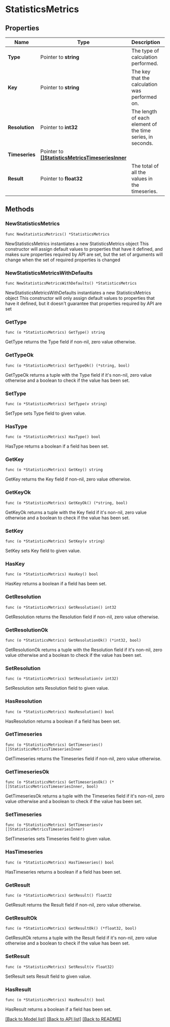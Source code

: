 # StatisticsMetrics

## Properties

Name | Type | Description | Notes
------------ | ------------- | ------------- | -------------
**Type** | Pointer to **string** | The type of calculation performed.  | [optional] 
**Key** | Pointer to **string** | The key that the calculation was performed on. | [optional] 
**Resolution** | Pointer to **int32** | The length of each element of the time series, in seconds. | [optional] 
**Timeseries** | Pointer to [**[]StatisticsMetricsTimeseriesInner**](StatisticsMetricsTimeseriesInner.md) |  | [optional] 
**Result** | Pointer to **float32** | The total of all the values in the timeseries. | [optional] 

## Methods

### NewStatisticsMetrics

`func NewStatisticsMetrics() *StatisticsMetrics`

NewStatisticsMetrics instantiates a new StatisticsMetrics object
This constructor will assign default values to properties that have it defined,
and makes sure properties required by API are set, but the set of arguments
will change when the set of required properties is changed

### NewStatisticsMetricsWithDefaults

`func NewStatisticsMetricsWithDefaults() *StatisticsMetrics`

NewStatisticsMetricsWithDefaults instantiates a new StatisticsMetrics object
This constructor will only assign default values to properties that have it defined,
but it doesn't guarantee that properties required by API are set

### GetType

`func (o *StatisticsMetrics) GetType() string`

GetType returns the Type field if non-nil, zero value otherwise.

### GetTypeOk

`func (o *StatisticsMetrics) GetTypeOk() (*string, bool)`

GetTypeOk returns a tuple with the Type field if it's non-nil, zero value otherwise
and a boolean to check if the value has been set.

### SetType

`func (o *StatisticsMetrics) SetType(v string)`

SetType sets Type field to given value.

### HasType

`func (o *StatisticsMetrics) HasType() bool`

HasType returns a boolean if a field has been set.

### GetKey

`func (o *StatisticsMetrics) GetKey() string`

GetKey returns the Key field if non-nil, zero value otherwise.

### GetKeyOk

`func (o *StatisticsMetrics) GetKeyOk() (*string, bool)`

GetKeyOk returns a tuple with the Key field if it's non-nil, zero value otherwise
and a boolean to check if the value has been set.

### SetKey

`func (o *StatisticsMetrics) SetKey(v string)`

SetKey sets Key field to given value.

### HasKey

`func (o *StatisticsMetrics) HasKey() bool`

HasKey returns a boolean if a field has been set.

### GetResolution

`func (o *StatisticsMetrics) GetResolution() int32`

GetResolution returns the Resolution field if non-nil, zero value otherwise.

### GetResolutionOk

`func (o *StatisticsMetrics) GetResolutionOk() (*int32, bool)`

GetResolutionOk returns a tuple with the Resolution field if it's non-nil, zero value otherwise
and a boolean to check if the value has been set.

### SetResolution

`func (o *StatisticsMetrics) SetResolution(v int32)`

SetResolution sets Resolution field to given value.

### HasResolution

`func (o *StatisticsMetrics) HasResolution() bool`

HasResolution returns a boolean if a field has been set.

### GetTimeseries

`func (o *StatisticsMetrics) GetTimeseries() []StatisticsMetricsTimeseriesInner`

GetTimeseries returns the Timeseries field if non-nil, zero value otherwise.

### GetTimeseriesOk

`func (o *StatisticsMetrics) GetTimeseriesOk() (*[]StatisticsMetricsTimeseriesInner, bool)`

GetTimeseriesOk returns a tuple with the Timeseries field if it's non-nil, zero value otherwise
and a boolean to check if the value has been set.

### SetTimeseries

`func (o *StatisticsMetrics) SetTimeseries(v []StatisticsMetricsTimeseriesInner)`

SetTimeseries sets Timeseries field to given value.

### HasTimeseries

`func (o *StatisticsMetrics) HasTimeseries() bool`

HasTimeseries returns a boolean if a field has been set.

### GetResult

`func (o *StatisticsMetrics) GetResult() float32`

GetResult returns the Result field if non-nil, zero value otherwise.

### GetResultOk

`func (o *StatisticsMetrics) GetResultOk() (*float32, bool)`

GetResultOk returns a tuple with the Result field if it's non-nil, zero value otherwise
and a boolean to check if the value has been set.

### SetResult

`func (o *StatisticsMetrics) SetResult(v float32)`

SetResult sets Result field to given value.

### HasResult

`func (o *StatisticsMetrics) HasResult() bool`

HasResult returns a boolean if a field has been set.


[[Back to Model list]](../README.md#documentation-for-models) [[Back to API list]](../README.md#documentation-for-api-endpoints) [[Back to README]](../README.md)


